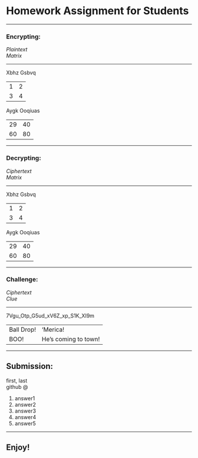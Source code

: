 # Homework Assignment for Students

---
### Encrypting:
<i>Plaintext<br>
Matrix</i>

---
Xbhz Gsbvq
<table>
  <tr>
    <td>1</td>
    <td>2</td>
  </tr>
  <tr>
    <td>3</td>
    <td>4</td>
  </tr>
</table>

Aygk Ooqiuas
<table>
  <tr>
    <td>29</td>
    <td>40</td>
  </tr>
  <tr>
    <td>60</td>
    <td>80</td>
  </tr>
</table>

---
### Decrypting:
<i>Ciphertext<br>
Matrix</i>

---
Xbhz Gsbvq
<table>
  <tr>
    <td>1</td>
    <td>2</td>
  </tr>
  <tr>
    <td>3</td>
    <td>4</td>
  </tr>
</table>

Aygk Ooqiuas
<table>
  <tr>
    <td>29</td>
    <td>40</td>
  </tr>
  <tr>
    <td>60</td>
    <td>80</td>
  </tr>
</table>

---
### Challenge:
<i>Ciphertext<br>
Clue</i>

---
7Vgu_Otp_G5ud_xV6Z_xp_S1K_XI9m
<table>
  <tr>
    <td>Ball Drop!</td>
    <td>‘Merica!</td>
  </tr>
  <tr>
    <td>BOO!</td>
    <td>He’s coming to town!</td>
  </tr>
</table>

---
## Submission:
first, last<br>
github @<br>

1) answer1
2) answer2
3) answer3
4) answer4
5) answer5

---
## Enjoy!
